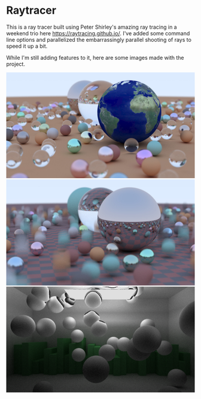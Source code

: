 # Raytracer

This is a ray tracer built using Peter Shirley's amazing ray tracing in a weekend trio here https://raytracing.github.io/. I've added some command line options and parallelized the embarrassingly parallel shooting of rays to speed it up a bit.

While I'm still adding features to it, here are some images made with the project.

![Earth](examples/earth.jpg)
![Motion Blur](examples/motionblur.jpg)
![WIP](examples/wip.jpg)

